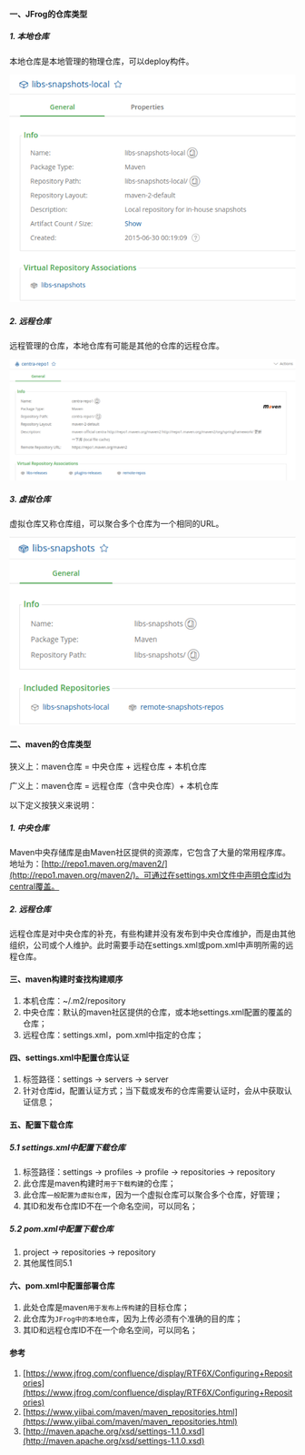 #### 一、JFrog的仓库类型
##### 1. 本地仓库
本地仓库是本地管理的物理仓库，可以deploy构件。

![本地仓库](../../../src/main/resources/picture/1240-20210115031232315.png)

##### 2. 远程仓库
远程管理的仓库，本地仓库有可能是其他的仓库的远程仓库。

![远程仓库](../../../src/main/resources/picture/1240-20210115031232351.png)

##### 3. 虚拟仓库
虚拟仓库又称仓库组，可以聚合多个仓库为一个相同的URL。

![虚拟仓库](../../../src/main/resources/picture/1240-20210115031232336.png)

#### 二、maven的仓库类型
狭义上：maven仓库 = 中央仓库 + 远程仓库 + 本机仓库

广义上：maven仓库 = 远程仓库（含中央仓库）+ 本机仓库

以下定义按狭义来说明：
##### 1. 中央仓库
Maven中央存储库是由Maven社区提供的资源库，它包含了大量的常用程序库。地址为：[http://repo1.maven.org/maven2/](http://repo1.maven.org/maven2/)。可通过在settings.xml文件中声明仓库id为central覆盖。
##### 2. 远程仓库
远程仓库是对中央仓库的补充，有些构建并没有发布到中央仓库维护，而是由其他组织，公司或个人维护。此时需要手动在settings.xml或pom.xml中声明所需的远程仓库。

#### 三、maven构建时查找构建顺序
1. 本机仓库：~/.m2/repository
1. 中央仓库：默认的maven社区提供的仓库，或本地settings.xml配置的覆盖的仓库；
3. 远程仓库：settings.xml，pom.xml中指定的仓库；
#### 四、settings.xml中配置仓库认证

1. 标签路径：settings -> servers -> server
2. 针对仓库id，配置认证方式；当下载或发布的仓库需要认证时，会从中获取认证信息；
#### 五、配置下载仓库
##### 5.1 settings.xml中配置下载仓库

1. 标签路径：settings -> profiles -> profile -> repositories -> repository
1. 此仓库是maven构建时`用于下载构建`的仓库；
1. 此仓库`一般配置为虚拟仓库`，因为一个虚拟仓库可以聚合多个仓库，好管理；
4. 其ID和发布仓库ID不在一个命名空间，可以同名；

##### 5.2 pom.xml中配置下载仓库

1. project -> repositories -> repository
2. 其他属性同5.1

#### 六、pom.xml中配置部署仓库

1. 此处仓库是maven`用于发布上传构建`的目标仓库；
2. 此仓库为`JFrog中的本地仓库`，因为上传必须有个准确的目的库；
3. 其ID和远程仓库ID不在一个命名空间，可以同名；

#### 参考

1. [https://www.jfrog.com/confluence/display/RTF6X/Configuring+Repositories](https://www.jfrog.com/confluence/display/RTF6X/Configuring+Repositories)
2. [https://www.yiibai.com/maven/maven_repositories.html](https://www.yiibai.com/maven/maven_repositories.html)
3. [http://maven.apache.org/xsd/settings-1.1.0.xsd](http://maven.apache.org/xsd/settings-1.1.0.xsd)